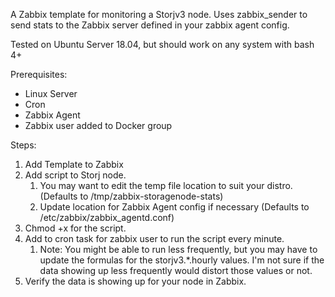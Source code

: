 A Zabbix template for monitoring a Storjv3 node. Uses zabbix_sender to send stats to the Zabbix server defined in your zabbix agent config.

Tested on Ubuntu Server 18.04, but should work on any system with bash 4+

Prerequisites:
* Linux Server
* Cron
* Zabbix Agent
* Zabbix user added to Docker group

Steps:
1) Add Template to Zabbix
2) Add script to Storj node.
    1) You may want to edit the temp file location to suit your distro. (Defaults to /tmp/zabbix-storagenode-stats)
    2) Update location for Zabbix Agent config if necessary (Defaults to /etc/zabbix/zabbix_agentd.conf)
3) Chmod +x for the script.
4) Add to cron task for zabbix user to run the script every minute.
    1) Note: You might be able to run less frequently, but you may have to update the formulas for the storjv3.*.hourly values. I'm not sure if the data showing up less frequently would distort those values or not.
5) Verify the data is showing up for your node in Zabbix.
